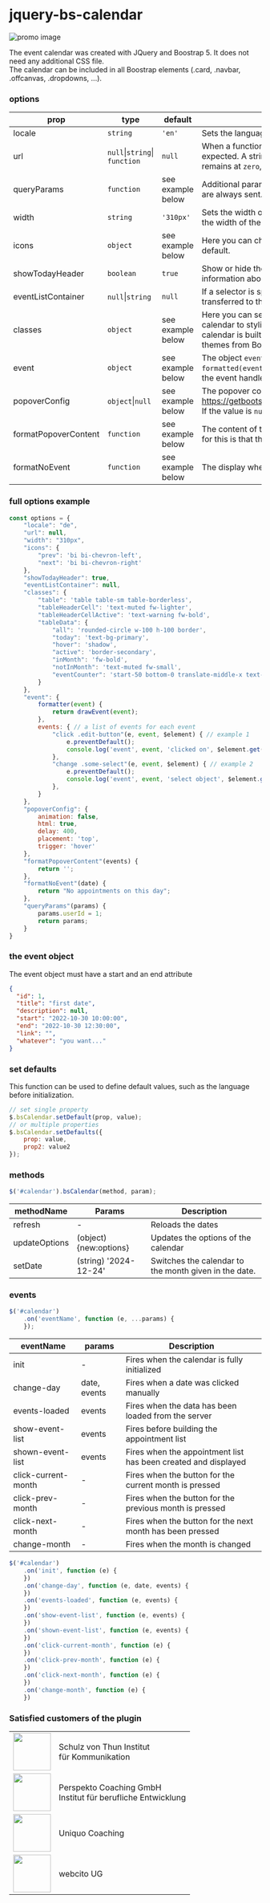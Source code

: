 # jquery-bs-calendar

![promo image](demo/img/promo.png)

The event calendar was created with JQuery and Boostrap 5. It does not need any additional CSS file.  
The calendar can be included in all Boostrap elements (.card, .navbar, .offcanvas, .dropdowns, ...).

### options

| prop                 | type                          | default           | description                                                                                                                                                                                                           |
|----------------------|-------------------------------|-------------------|-----------------------------------------------------------------------------------------------------------------------------------------------------------------------------------------------------------------------|
| locale               | `string`                      | `'en'`            | Sets the language of days and months                                                                                                                                                                                  |
| url                  | `null`\|`string`\| `function` | `null`            | When a function is implemented, an array of event objects is expected. A string represents the path to the server. If the value remains at `zero`, no appointments will be loaded.                                    |
| queryParams          | `function`                    | see example below | Additional parameters can be sent to the server here. From and To are always sent.                                                                                                                                    |
| width                | `string`                      | `'310px'`         | Sets the width of the container. All subelements are calculated from the width of the container.                                                                                                                      |
| icons                | `object`                      | see example below | Here you can change the icon classes. Bootstrap icons are set as default.                                                                                                                                             |
| showTodayHeader      | `boolean`                     | `true`            | Show or hide the header of the calendar, which contains information about today.                                                                                                                                      |
| eventListContainer   | `null`\|`string`              | `null`            | If a selector is specified here, the appointment list will be transferred to this selector.                                                                                                                           |
| classes              | `object`                      | see example below | Here you can set your own CSS classes for the elements in the calendar to stylishly adapt your container to your page. The calendar is built with a table and can therefore easily inherit the themes from Bootstrap. |
| event                | `object`                      | see example below | The object `event` expects 2 properties. Firstly the function `formatted(event){}` which expects a string as return and secondly the event handler list as object[]                                                   |
| popoverConfig        | `object`\|`null`              | see example below | The popover configuration can be set here, more at https://getbootstrap.com/docs/5.3/components/popovers/#options. If the value is `null`, no popover will be initialized.                                            |
| formatPopoverContent | `function`                    | see example below | The content of the popover can be formatted here. The condition for this is that the showPopover attribute is set to true.                                                                                            |
| formatNoEvent        | `function`                    | see example below | The display when there are no appointments on the selected date.                                                                                                                                                      |

### full options example

```javascript
const options = {
    "locale": "de",
    "url": null,
    "width": "310px",
    "icons": {
        "prev": 'bi bi-chevron-left',
        "next": 'bi bi-chevron-right'
    },
    "showTodayHeader": true,
    "eventListContainer": null,
    "classes": {
        "table": 'table table-sm table-borderless',
        "tableHeaderCell": 'text-muted fw-lighter',
        "tableHeaderCellActive": 'text-warning fw-bold',
        "tableData": {
            "all": 'rounded-circle w-100 h-100 border',
            "today": 'text-bg-primary',
            "hover": 'shadow',
            "active": 'border-secondary',
            "inMonth": 'fw-bold',
            "notInMonth": 'text-muted fw-small',
            "eventCounter": 'start-50 bottom-0 translate-middle-x text-bg-danger rounded-pill'
        }
    },
    "event": {
        formatter(event) {
            return drawEvent(event);
        },
        events: { // a list of events for each event
            "click .edit-button"(e, event, $element) { // example 1
                e.preventDefault();
                console.log('event', event, 'clicked on', $element.get(0));
            },
            "change .some-select"(e, event, $element) { // example 2
                e.preventDefault();
                console.log('event', event, 'select object', $element.get(0));
            },
        }
    },
    "popoverConfig": {
        animation: false,
        html: true,
        delay: 400,
        placement: 'top',
        trigger: 'hover'
    },
    "formatPopoverContent"(events) {
        return '';
    },
    "formatNoEvent"(date) {
        return "No appointments on this day";
    },
    "queryParams"(params) {
        params.userId = 1;
        return params;
    }
}
```

### the event object

The event object must have a start and an end attribute

```json
{
  "id": 1,
  "title": "first date",
  "description": null,
  "start": "2022-10-30 10:00:00",
  "end": "2022-10-30 12:30:00",
  "link": "",
  "whatever": "you want..."
}
```

### set defaults

This function can be used to define default values, such as the language before initialization.

```js
// set single property
$.bsCalendar.setDefault(prop, value);
// or multiple properties
$.bsCalendar.setDefaults({
    prop: value,
    prop2: value2
});
```

### methods

```js
$('#calendar').bsCalendar(method, param);
```

| methodName    | Params                 | Description                                           |
|---------------|------------------------|-------------------------------------------------------|
| refresh       | -                      | Reloads the dates                                     |
| updateOptions | (object) {new:options} | Updates the options of the calendar                   |
| setDate       | (string) '2024-12-24'  | Switches the calendar to the month given in the date. |

### events

```js
$('#calendar')
    .on('eventName', function (e, ...params) {
    });
```

| eventName           | params       | Description                                                    |
|---------------------|--------------|----------------------------------------------------------------|
| init                | -            | Fires when the calendar is fully initialized                   |
| change-day          | date, events | Fires when a date was clicked manually                         |
| events-loaded       | events       | Fires when the data has been loaded from the server            |
| show-event-list     | events       | Fires before building the appointment list                     |
| shown-event-list    | events       | Fires when the appointment list has been created and displayed |
| click-current-month | -            | Fires when the button for the current month is pressed         |
| click-prev-month    | -            | Fires when the button for the previous month is pressed        |
| click-next-month    | -            | Fires when the button for the next month has been pressed      |
| change-month        | -            | Fires when the month is changed                                |

```js
$('#calendar')
    .on('init', function (e) {
    })
    .on('change-day', function (e, date, events) {
    })
    .on('events-loaded', function (e, events) {
    })
    .on('show-event-list', function (e, events) {
    })
    .on('shown-event-list', function (e, events) {
    })
    .on('click-current-month', function (e) {
    })
    .on('click-prev-month', function (e) {
    })
    .on('click-next-month', function (e) {
    })
    .on('change-month', function (e) {
    })
```

### Satisfied customers of the plugin

<table>
    <tr>
        <td>
            <img src="https://www.schulz-von-thun.de/files/theme-svt/img/Schulz-von-Thun-Logo70px.svg" height="75" alt="">
        </td>
        <td>
            Schulz von Thun Institut<br>
            für Kommunikation
        </td>
    </tr>
    <tr>
        <td>
            <img src="https://perspekto-coaching.de/img/logo/perspekto-logo-V2-dark.png" height="75" alt="">
        </td>
        <td>
            Perspekto Coaching GmbH<br>
            Institut für berufliche Entwicklung
        </td>
    </tr>
    <tr>
        <td>
            <img src="https://uniquo.webcito.de/images/uniquo_logo_v1.0.svg" height="75" alt="">
        </td>
        <td>
            Uniquo Coaching
        </td>
    </tr>
    <tr>
        <td>
            <img src="https://perspekto-coaching.systems/img/webcito-logo-md.svg" height="75" alt="">
        </td>
        <td>
           webcito UG
        </td>
    </tr>
</table>



